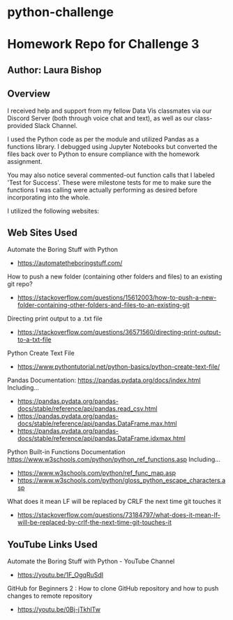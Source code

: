# python-challenge
# Homework Repo for Challenge 3

## Author: Laura Bishop

## Overview

I received help and support from my fellow Data Vis classmates via our Discord Server (both through voice chat and text), as well as our class-provided Slack Channel.

I used the Python code as per the module and utilized Pandas as a functions library. I debugged using Jupyter Notebooks but converted the files back over to Python to ensure compliance with the homework assignment.

You may also notice several commented-out function calls that I labeled 'Test for Success'. These were milestone tests for me to make sure the functions I was calling were actually performing as desired before incorporating into the whole.

I utilized the following websites:

## Web Sites Used

Automate the Boring Stuff with Python
* https://automatetheboringstuff.com/

How to push a new folder (containing other folders and files) to an existing git repo?
 * https://stackoverflow.com/questions/15612003/how-to-push-a-new-folder-containing-other-folders-and-files-to-an-existing-git

 Directing print output to a .txt file
 * https://stackoverflow.com/questions/36571560/directing-print-output-to-a-txt-file

 Python Create Text File
 * https://www.pythontutorial.net/python-basics/python-create-text-file/

 Pandas Documentation: https://pandas.pydata.org/docs/index.html
Including...

 * https://pandas.pydata.org/pandas-docs/stable/reference/api/pandas.read_csv.html
 * https://pandas.pydata.org/pandas-docs/stable/reference/api/pandas.DataFrame.max.html
 * https://pandas.pydata.org/pandas-docs/stable/reference/api/pandas.DataFrame.idxmax.html

  Python Built-in Functions Documentation https://www.w3schools.com/python/python_ref_functions.asp Including...

* https://www.w3schools.com/python/ref_func_map.asp
* https://www.w3schools.com/python/gloss_python_escape_characters.asp

What does it mean LF will be replaced by CRLF the next time git touches it
 * https://stackoverflow.com/questions/73184797/what-does-it-mean-lf-will-be-replaced-by-crlf-the-next-time-git-touches-it

## YouTube Links Used

Automate the Boring Stuff with Python - YouTube Channel
* https://youtu.be/1F_OgqRuSdI

 GitHub for Beginners 2 : How to clone GitHub repository and how to push changes to remote repository
 * https://youtu.be/0Bj-jTkhlTw
